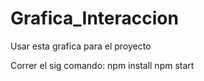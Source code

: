 # Grafica_Interaccion
Usar esta grafica para el proyecto

Correr el sig comando:
npm install
npm start

